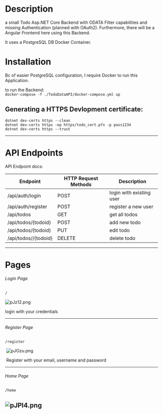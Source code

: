 # Description  
a small Todo Asp.NET Core Backend with ODATA Filter capabilities and missing Authentication (planned with OAuth2).
Furthermore, there will be a Angular Frontend here using this Backend.

It uses a PostgreSQL DB Docker Container.

# Installation  
Bc of easier PostgreSQL configuration, I require Docker to run this Application. 

to run the Backend:  
	```docker-compose -f ./TodoDataAPI/docker-compose.yml up```

## Generating a HTTPS Devlopment certificate: 
	dotnet dev-certs https --clean
	dotnet dev-certs https -ep https/todo_cert.pfx -p pass1234
	dotnet dev-certs https --trust

------
# API Endpoints
API Endpoint docs:

| Endpoint             | HTTP Request Methods | Description              |
| -------------------- | -------------------- | ------------------------ |
| /api/auth/login      | POST                 | login with existing user |
| /api/auth/register   | POST                 | register a new user      |
| /api/todos           | GET                  | get all todos            |
| /api/todos/{todoid}  | POST                 | add new todo             |
| /api/todos/{todoid}  | PUT                  | edit todo                |
| /api/todos//{todoid} | DELETE               | delete todo              |	
------
# Pages
###### Login Page

`/`

![pJz12.png](https://picr.eu/images/2020/05/05/pJz12.png)

login with your credentials

------

###### Register Page

`/register`



​								![pJOzu.png](https://picr.eu/images/2020/05/05/pJOzu.png)


​	Register with your email, username and password

------

###### Home Page

`/home`

![pJPl4.png](https://picr.eu/images/2020/05/05/pJPl4.png)
------


	
